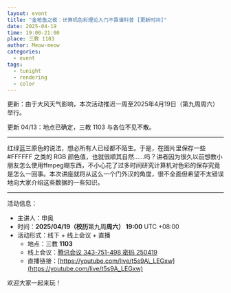 ```yaml
---
layout: event
title: "金枪鱼之夜：计算机色彩理论入门不靠谱科普 [更新时间]"
date: 2025-04-19
time: 19:00-21:00
place: 三教 1103
author: Meow-meow
categories:
  - event
tags:
  - tunight
  - rendering
  - color
---
```


更新：由于大风天气影响，本次活动推迟一周至2025年4月19日（第九周周六）举行。

更新 04/13：地点已确定，三教 1103 与各位不见不散。

---

红绿蓝三原色的说法，想必所有人已经都不陌生。于是，在图片里保存一些 #FFFFFF 之类的 RGB 颜色值，也就很顺其自然……吗？讲者因为很久以前想教小朋友怎么使用ffmpeg糊东西，不小心花了过多时间研究计算机对色彩的保存究竟是怎么一回事。本次讲座就将从这么一个门外汉的角度，很不全面但希望不太错误地向大家介绍这些数据的一些知识。

---

活动信息：

* 主讲人：申奥
* 时间：**2025/04/19（校历**第九周**周六） 19:00** UTC +08:00
* 活动形式：线下 + 线上会议 + 直播
  * 地点：三教 **1103**
  * 线上会议：[腾讯会议 343-751-498 密码 250419](https://meeting.tencent.com/dm/zEkWL3u8Gabh)
  * 直播链接：[https://youtube.com/live/t5s9A\_LEGxw](https://youtube.com/live/t5s9A_LEGxw)

欢迎大家一起来玩！
